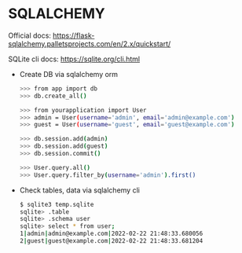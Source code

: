 # SQLALCHEMY

Official docs: https://flask-sqlalchemy.palletsprojects.com/en/2.x/quickstart/ 

SQLite cli docs: https://sqlite.org/cli.html

- Create DB via sqlalchemy orm

    ```bash
    >>> from app import db
    >>> db.create_all()

    >>> from yourapplication import User
    >>> admin = User(username='admin', email='admin@example.com')
    >>> guest = User(username='guest', email='guest@example.com')

    >>> db.session.add(admin)
    >>> db.session.add(guest)
    >>> db.session.commit()

    >>> User.query.all()
    >>> User.query.filter_by(username='admin').first()
    ```

- Check tables, data via sqlalchemy cli

    ```bash
    $ sqlite3 temp.sqlite 
    sqlite> .table
    sqlite> .schema user
    sqlite> select * from user;
    1|admin|admin@example.com|2022-02-22 21:48:33.680056
    2|guest|guest@example.com|2022-02-22 21:48:33.681204
    ```
